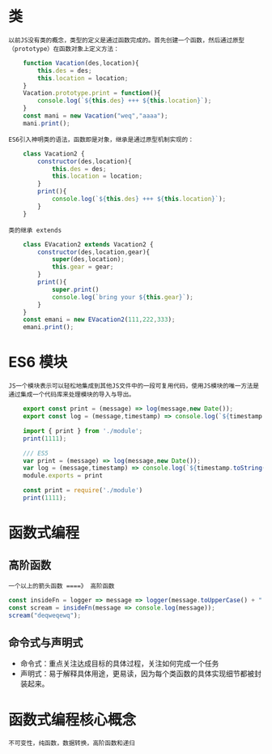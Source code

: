 # 类
    以前JS没有类的概念，类型的定义是通过函数完成的。首先创建一个函数，然后通过原型（prototype）在函数对象上定义方法：
```js
    function Vacation(des,location){
        this.des = des;
        this.location = location;
    }
    Vacation.prototype.print = function(){
        console.log(`${this.des} +++ ${this.location}`);
    }
    const mani = new Vacation("weq","aaaa");
    mani.print();
```

    ES6引入神明类的语法，函数即是对象，继承是通过原型机制实现的：
```js
    class Vacation2 {
        constructor(des,location){
            this.des = des;
            this.location = location;
        }
        print(){
            console.log(`${this.des} +++ ${this.location}`);
        }
    }
```
    类的继承 extends
```js
    class EVacation2 extends Vacation2 {
        constructor(des,location,gear){
            super(des,location);
            this.gear = gear;
        }
        print(){
            super.print()
            console.log(`bring your ${this.gear}`);
        }
    }
    const emani = new EVacation2(111,222,333);
    emani.print();
```

# ES6 模块
    JS一个模块表示可以轻松地集成到其他JS文件中的一段可复用代码，使用JS模块的唯一方法是通过集成一个代码库来处理模块的导入与导出。

```js
    export const print = (message) => log(message,new Date());
    export const log = (message,timestamp) => console.log(`${timestamp.toString()}:${message}`);

    import { print } from './module';
    print(1111);

    /// ES5
    var print = (message) => log(message,new Date());
    var log = (message,timestamp) => console.log(`${timestamp.toString()}:${message}`);
    module.exports = print

    const print = require('./module')
    print(1111);
```

# 函数式编程

## 高阶函数
    一个以上的箭头函数 ====》 高阶函数
```js
const insideFn = logger => message => logger(message.toUpperCase() + "!!!");
const scream = insideFn(message => console.log(message));
scream("deqweqewq");
```

## 命令式与声明式
- 命令式：重点关注达成目标的具体过程，关注如何完成一个任务
- 声明式：易于解释具体用途，更易读，因为每个类函数的具体实现细节都被封装起来。

# 函数式编程核心概念
    不可变性，纯函数，数据转换，高阶函数和递归